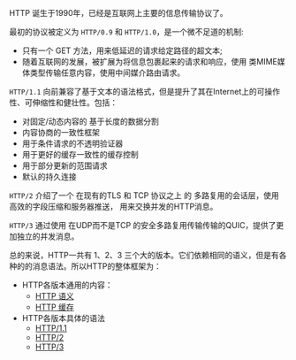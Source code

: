 HTTP 诞生于1990年，已经是互联网上主要的信息传输协议了。

最初的协议被定义为 `HTTP/0.9` 和 `HTTP/1.0`，是一个微不足道的机制:
- 只有一个 GET 方法，用来低延迟的请求给定路径的超文本;
- 随着互联网的发展，被扩展为将信息包裹起来的请求和响应，使用 类MIME媒体类型传输任意内容，使用中间媒介路由请求。

`HTTP/1.1` 向前兼容了基于文本的语法格式，但是提升了其在Internet上的可操作性、可伸缩性和健壮性。包括：
- 对固定/动态内容的 基于长度的数据分割
- 内容协商的一致性框架
- 用于条件请求的不透明验证器
- 用于更好的缓存一致性的缓存控制
- 用于部分更新的范围请求
- 默认的持久连接


`HTTP/2` 介绍了一个 在现有的TLS 和 TCP 协议之上 的 多路复用的会话层，使用 高效的字段压缩和服务器推送， 用来交换并发的HTTP消息。

`HTTP/3` 通过使用 在UDP而不是TCP 的安全多路复用传输传输的QUIC，提供了更加独立的并发消息。

总的来说，HTTP一共有 1、2、3 三个大的版本。它们依赖相同的语义，但是有各种的的消息语法。所以HTTP的整体框架为：
- HTTP各版本通用的内容：
    - [HTTP 语义](https://datatracker.ietf.org/doc/html/rfc9110)
    - [HTTP 缓存](https://datatracker.ietf.org/doc/html/rfc9111)
- HTTP各版本具体的语法
    - [HTTP/1.1](https://datatracker.ietf.org/doc/html/rfc9112)
    - [HTTP/2](https://datatracker.ietf.org/doc/html/rfc9113)
    - [HTTP/3](https://datatracker.ietf.org/doc/html/rfc9114)
